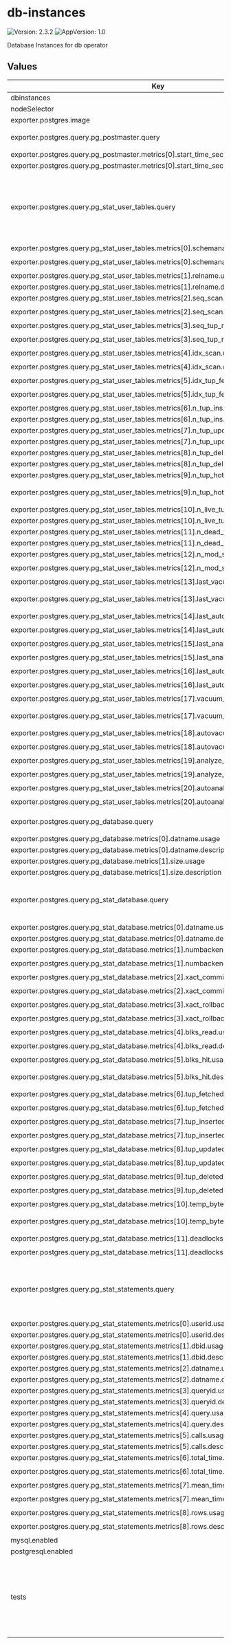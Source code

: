 # db-instances

![Version: 2.3.2](https://img.shields.io/badge/Version-2.3.2-informational?style=flat-square) ![AppVersion: 1.0](https://img.shields.io/badge/AppVersion-1.0-informational?style=flat-square)

Database Instances for db operator

## Values

| Key | Type | Default | Description |
|-----|------|---------|-------------|
| dbinstances | object | `{}` |  |
| nodeSelector | object | `{}` |  |
| exporter.postgres.image | string | `"wrouesnel/postgres_exporter:latest"` |  |
| exporter.postgres.query.pg_postmaster.query | string | `"SELECT pg_postmaster_start_time as start_time_seconds from pg_postmaster_start_time()"` |  |
| exporter.postgres.query.pg_postmaster.metrics[0].start_time_seconds.usage | string | `"GAUGE"` |  |
| exporter.postgres.query.pg_postmaster.metrics[0].start_time_seconds.description | string | `"Time at which postmaster started"` |  |
| exporter.postgres.query.pg_stat_user_tables.query | string | `"SELECT schemaname, relname, seq_scan, seq_tup_read, idx_scan, idx_tup_fetch, n_tup_ins, n_tup_upd, n_tup_del, n_tup_hot_upd, n_live_tup, n_dead_tup, n_mod_since_analyze, last_vacuum, last_autovacuum, last_analyze, last_autoanalyze, vacuum_count, autovacuum_count, analyze_count, autoanalyze_count FROM pg_stat_user_tables"` |  |
| exporter.postgres.query.pg_stat_user_tables.metrics[0].schemaname.usage | string | `"LABEL"` |  |
| exporter.postgres.query.pg_stat_user_tables.metrics[0].schemaname.description | string | `"Name of the schema that this table is in"` |  |
| exporter.postgres.query.pg_stat_user_tables.metrics[1].relname.usage | string | `"LABEL"` |  |
| exporter.postgres.query.pg_stat_user_tables.metrics[1].relname.description | string | `"Name of this table"` |  |
| exporter.postgres.query.pg_stat_user_tables.metrics[2].seq_scan.usage | string | `"COUNTER"` |  |
| exporter.postgres.query.pg_stat_user_tables.metrics[2].seq_scan.description | string | `"Number of sequential scans initiated on this table"` |  |
| exporter.postgres.query.pg_stat_user_tables.metrics[3].seq_tup_read.usage | string | `"COUNTER"` |  |
| exporter.postgres.query.pg_stat_user_tables.metrics[3].seq_tup_read.description | string | `"Number of live rows fetched by sequential scans"` |  |
| exporter.postgres.query.pg_stat_user_tables.metrics[4].idx_scan.usage | string | `"COUNTER"` |  |
| exporter.postgres.query.pg_stat_user_tables.metrics[4].idx_scan.description | string | `"Number of index scans initiated on this table"` |  |
| exporter.postgres.query.pg_stat_user_tables.metrics[5].idx_tup_fetch.usage | string | `"COUNTER"` |  |
| exporter.postgres.query.pg_stat_user_tables.metrics[5].idx_tup_fetch.description | string | `"Number of live rows fetched by index scans"` |  |
| exporter.postgres.query.pg_stat_user_tables.metrics[6].n_tup_ins.usage | string | `"COUNTER"` |  |
| exporter.postgres.query.pg_stat_user_tables.metrics[6].n_tup_ins.description | string | `"Number of rows inserted"` |  |
| exporter.postgres.query.pg_stat_user_tables.metrics[7].n_tup_upd.usage | string | `"COUNTER"` |  |
| exporter.postgres.query.pg_stat_user_tables.metrics[7].n_tup_upd.description | string | `"Number of rows updated"` |  |
| exporter.postgres.query.pg_stat_user_tables.metrics[8].n_tup_del.usage | string | `"COUNTER"` |  |
| exporter.postgres.query.pg_stat_user_tables.metrics[8].n_tup_del.description | string | `"Number of rows deleted"` |  |
| exporter.postgres.query.pg_stat_user_tables.metrics[9].n_tup_hot_upd.usage | string | `"COUNTER"` |  |
| exporter.postgres.query.pg_stat_user_tables.metrics[9].n_tup_hot_upd.description | string | `"Number of rows HOT updated (i.e., with no separate index update required)"` |  |
| exporter.postgres.query.pg_stat_user_tables.metrics[10].n_live_tup.usage | string | `"GAUGE"` |  |
| exporter.postgres.query.pg_stat_user_tables.metrics[10].n_live_tup.description | string | `"Estimated number of live rows"` |  |
| exporter.postgres.query.pg_stat_user_tables.metrics[11].n_dead_tup.usage | string | `"GAUGE"` |  |
| exporter.postgres.query.pg_stat_user_tables.metrics[11].n_dead_tup.description | string | `"Estimated number of dead rows"` |  |
| exporter.postgres.query.pg_stat_user_tables.metrics[12].n_mod_since_analyze.usage | string | `"GAUGE"` |  |
| exporter.postgres.query.pg_stat_user_tables.metrics[12].n_mod_since_analyze.description | string | `"Estimated number of rows changed since last analyze"` |  |
| exporter.postgres.query.pg_stat_user_tables.metrics[13].last_vacuum.usage | string | `"GAUGE"` |  |
| exporter.postgres.query.pg_stat_user_tables.metrics[13].last_vacuum.description | string | `"Last time at which this table was manually vacuumed (not counting VACUUM FULL)"` |  |
| exporter.postgres.query.pg_stat_user_tables.metrics[14].last_autovacuum.usage | string | `"GAUGE"` |  |
| exporter.postgres.query.pg_stat_user_tables.metrics[14].last_autovacuum.description | string | `"Last time at which this table was vacuumed by the autovacuum daemon"` |  |
| exporter.postgres.query.pg_stat_user_tables.metrics[15].last_analyze.usage | string | `"GAUGE"` |  |
| exporter.postgres.query.pg_stat_user_tables.metrics[15].last_analyze.description | string | `"Last time at which this table was manually analyzed"` |  |
| exporter.postgres.query.pg_stat_user_tables.metrics[16].last_autoanalyze.usage | string | `"GAUGE"` |  |
| exporter.postgres.query.pg_stat_user_tables.metrics[16].last_autoanalyze.description | string | `"Last time at which this table was analyzed by the autovacuum daemon"` |  |
| exporter.postgres.query.pg_stat_user_tables.metrics[17].vacuum_count.usage | string | `"COUNTER"` |  |
| exporter.postgres.query.pg_stat_user_tables.metrics[17].vacuum_count.description | string | `"Number of times this table has been manually vacuumed (not counting VACUUM FULL)"` |  |
| exporter.postgres.query.pg_stat_user_tables.metrics[18].autovacuum_count.usage | string | `"COUNTER"` |  |
| exporter.postgres.query.pg_stat_user_tables.metrics[18].autovacuum_count.description | string | `"Number of times this table has been vacuumed by the autovacuum daemon"` |  |
| exporter.postgres.query.pg_stat_user_tables.metrics[19].analyze_count.usage | string | `"COUNTER"` |  |
| exporter.postgres.query.pg_stat_user_tables.metrics[19].analyze_count.description | string | `"Number of times this table has been manually analyzed"` |  |
| exporter.postgres.query.pg_stat_user_tables.metrics[20].autoanalyze_count.usage | string | `"COUNTER"` |  |
| exporter.postgres.query.pg_stat_user_tables.metrics[20].autoanalyze_count.description | string | `"Number of times this table has been analyzed by the autovacuum daemon"` |  |
| exporter.postgres.query.pg_database.query | string | `"SELECT pg_database.datname, pg_database_size(pg_database.datname) as size FROM pg_database"` |  |
| exporter.postgres.query.pg_database.metrics[0].datname.usage | string | `"LABEL"` |  |
| exporter.postgres.query.pg_database.metrics[0].datname.description | string | `"Name of the database"` |  |
| exporter.postgres.query.pg_database.metrics[1].size.usage | string | `"GAUGE"` |  |
| exporter.postgres.query.pg_database.metrics[1].size.description | string | `"Disk space used by the database"` |  |
| exporter.postgres.query.pg_stat_database.query | string | `"SELECT datname, numbackends, xact_commit, xact_rollback, blks_read, blks_hit, tup_fetched, tup_inserted, tup_updated, tup_deleted, temp_bytes, deadlocks FROM pg_catalog.pg_stat_database;"` |  |
| exporter.postgres.query.pg_stat_database.metrics[0].datname.usage | string | `"LABEL"` |  |
| exporter.postgres.query.pg_stat_database.metrics[0].datname.description | string | `"database NAME"` |  |
| exporter.postgres.query.pg_stat_database.metrics[1].numbackends.usage | string | `"COUNTER"` |  |
| exporter.postgres.query.pg_stat_database.metrics[1].numbackends.description | string | `"Number of backends currently connected to this database."` |  |
| exporter.postgres.query.pg_stat_database.metrics[2].xact_commit.usage | string | `"COUNTER"` |  |
| exporter.postgres.query.pg_stat_database.metrics[2].xact_commit.description | string | `"Number of transactions in this database that have been committed"` |  |
| exporter.postgres.query.pg_stat_database.metrics[3].xact_rollback.usage | string | `"COUNTER"` |  |
| exporter.postgres.query.pg_stat_database.metrics[3].xact_rollback.description | string | `"Number of transactions in this database that have been rolled back"` |  |
| exporter.postgres.query.pg_stat_database.metrics[4].blks_read.usage | string | `"GAUGE"` |  |
| exporter.postgres.query.pg_stat_database.metrics[4].blks_read.description | string | `"Number of disk blocks read in this database"` |  |
| exporter.postgres.query.pg_stat_database.metrics[5].blks_hit.usage | string | `"GAUGE"` |  |
| exporter.postgres.query.pg_stat_database.metrics[5].blks_hit.description | string | `"Number of times disk blocks were found already in the buffer cache, so that a read was not necessary"` |  |
| exporter.postgres.query.pg_stat_database.metrics[6].tup_fetched.usage | string | `"COUNTER"` |  |
| exporter.postgres.query.pg_stat_database.metrics[6].tup_fetched.description | string | `"Number of rows fetched by queries in this database"` |  |
| exporter.postgres.query.pg_stat_database.metrics[7].tup_inserted.usage | string | `"COUNTER"` |  |
| exporter.postgres.query.pg_stat_database.metrics[7].tup_inserted.description | string | `"Number of rows inserted by queries in this database"` |  |
| exporter.postgres.query.pg_stat_database.metrics[8].tup_updated.usage | string | `"COUNTER"` |  |
| exporter.postgres.query.pg_stat_database.metrics[8].tup_updated.description | string | `"Number of rows updated by queries in this database"` |  |
| exporter.postgres.query.pg_stat_database.metrics[9].tup_deleted.usage | string | `"COUNTER"` |  |
| exporter.postgres.query.pg_stat_database.metrics[9].tup_deleted.description | string | `"Number of rows deleted by queries in this database"` |  |
| exporter.postgres.query.pg_stat_database.metrics[10].temp_bytes.usage | string | `"GAUGE"` |  |
| exporter.postgres.query.pg_stat_database.metrics[10].temp_bytes.description | string | `"Total amount of data written to temporary files by queries in this database."` |  |
| exporter.postgres.query.pg_stat_database.metrics[11].deadlocks.usage | string | `"COUNTER"` |  |
| exporter.postgres.query.pg_stat_database.metrics[11].deadlocks.description | string | `"Number of deadlocks detected in this database"` |  |
| exporter.postgres.query.pg_stat_statements.query | string | `"SELECT userid, pgss.dbid, pgdb.datname, queryid, query, calls, total_time, mean_time, rows FROM pg_stat_statements pgss LEFT JOIN (select oid as dbid, datname from pg_database) as pgdb on pgdb.dbid = pgss.dbid WHERE not queryid isnull ORDER BY mean_time desc limit 20"` |  |
| exporter.postgres.query.pg_stat_statements.metrics[0].userid.usage | string | `"LABEL"` |  |
| exporter.postgres.query.pg_stat_statements.metrics[0].userid.description | string | `"User ID"` |  |
| exporter.postgres.query.pg_stat_statements.metrics[1].dbid.usage | string | `"LABEL"` |  |
| exporter.postgres.query.pg_stat_statements.metrics[1].dbid.description | string | `"database ID"` |  |
| exporter.postgres.query.pg_stat_statements.metrics[2].datname.usage | string | `"LABEL"` |  |
| exporter.postgres.query.pg_stat_statements.metrics[2].datname.description | string | `"database NAME"` |  |
| exporter.postgres.query.pg_stat_statements.metrics[3].queryid.usage | string | `"LABEL"` |  |
| exporter.postgres.query.pg_stat_statements.metrics[3].queryid.description | string | `"Query unique Hash Code"` |  |
| exporter.postgres.query.pg_stat_statements.metrics[4].query.usage | string | `"LABEL"` |  |
| exporter.postgres.query.pg_stat_statements.metrics[4].query.description | string | `"Query class"` |  |
| exporter.postgres.query.pg_stat_statements.metrics[5].calls.usage | string | `"COUNTER"` |  |
| exporter.postgres.query.pg_stat_statements.metrics[5].calls.description | string | `"Number of times executed"` |  |
| exporter.postgres.query.pg_stat_statements.metrics[6].total_time.usage | string | `"COUNTER"` |  |
| exporter.postgres.query.pg_stat_statements.metrics[6].total_time.description | string | `"Total time spent in the statement, in milliseconds"` |  |
| exporter.postgres.query.pg_stat_statements.metrics[7].mean_time.usage | string | `"GAUGE"` |  |
| exporter.postgres.query.pg_stat_statements.metrics[7].mean_time.description | string | `"Mean time spent in the statement, in milliseconds"` |  |
| exporter.postgres.query.pg_stat_statements.metrics[8].rows.usage | string | `"COUNTER"` |  |
| exporter.postgres.query.pg_stat_statements.metrics[8].rows.description | string | `"Total number of rows retrieved or affected by the statement"` |  |
| mysql.enabled | bool | `false` |  |
| postgresql.enabled | bool | `false` |  |
| tests | object | `{"serviceMonitor":{"enabled":false}}` | ------------------------------------------------------------------- |

